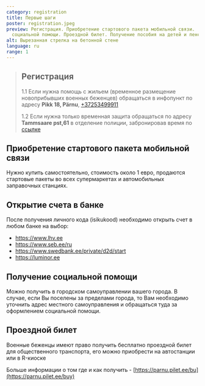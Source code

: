 ```yaml
---
category: registration
title: Первые шаги
poster: registration.jpeg
preview: Регистрация. Приобретение стартового пакета мобильной связи.  Получение
  социальной помощи. Проездной билет. Получение пособия на детей и пенсии
alt: Вырезанная стрелка на бетонной стене
language: ru
range: 1
---
```

> ## Регистрация
>
> 1.1 Если нужна помощь с жильем (временное размещение новоприбывших военных
> беженцев) обращаться в инфопункт по адресу **Pikk 18, Pärnu**,
> [+37253499911](tel::+37253499911)
>
> 1.2 Если нужна только временная защита обращаться по адресу **Tammsaare pst,61**
> в отделение полиции, забронировав время по
> [ссылке](https://broneering.politsei.ee/MakeReservation/SelectLocation?serviceId=KfOKmUSZpUehMDmMNGjpAA)

## Приобретение стартового пакета мобильной связи

Нужно купить самостоятельно, стоимость около 1 евро, продаются стартовые пакеты
во всех супермаркетах и автомобильных заправочных станциях.

## Открытие счета в банке

После получения личного кода (isikukood) необходимо открыть счет в любом банке
на выбор:

* <https://www.lhv.ee>
* <https://www.seb.ee/ru>
* <https://www.swedbank.ee/private/d2d/start>
* <https://luminor.ee>

## Получение социальной помощи

Можно получить в городском самоуправлении вашего города. В случае, если Вы
поселены за пределами города, то Вам необходимо уточнить адрес местного
самоуправления и обращаться туда за оформлением социальной помощи.

## Проездной билет

Военные беженцы имеют право получить бесплатно проездной билет для общественного
транспорта, его можно приобрести на автостанции или в R-киоске

Больше информации о том где и как получить -
[https://parnu.pilet.ee/bu](https://parnu.pilet.ee/buy)
